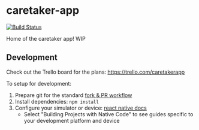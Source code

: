 # caretaker-app
[![Build Status](https://travis-ci.org/araneforseti/caretaker-app.svg?branch=master)](https://travis-ci.org/araneforseti/caretaker-app)

Home of the caretaker app! WIP

## Development

Check out the Trello board for the plans: https://trello.com/caretakerapp

To setup for development:
1) Prepare git for the standard [fork & PR workflow](https://gist.github.com/Chaser324/ce0505fbed06b947d962)
2) Install dependencies: `npm install`
3) Configure your simulator or device: [react native docs](https://facebook.github.io/react-native/docs/getting-started.html)
    - Select "Building Projects with Native Code" to see guides specific to your development platform and device
